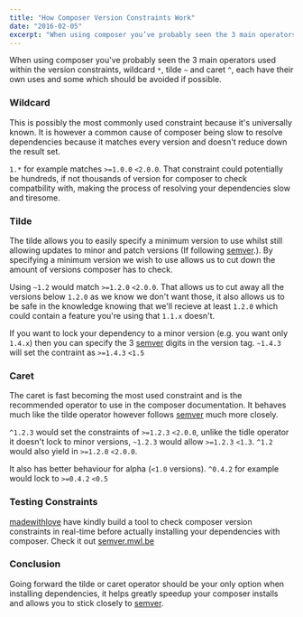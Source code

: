 ```yaml
---
title: "How Composer Version Constraints Work"
date: "2016-02-05"
excerpt: "When using composer you’ve probably seen the 3 main operators used within the version contraints, wildcard *, tilde ~ and caret ^, each have their own uses and some which should be avoided if possible. Wildcard This is possibly the most commonly used constraint because it’s universally known. It is however a common cause of composer"
---
```


When using composer you've probably seen the 3 main operators used within the version constraints, wildcard `*`, tilde `~` and caret `^`, each have their own uses and some which should be avoided if possible.

### Wildcard

This is possibly the most commonly used constraint because it's universally known. It is however a common cause of composer being slow to resolve dependencies because it matches every version and doesn't reduce down the result set.

`1.*` for example matches `>=1.0.0` `<2.0.0`. That constraint could potentially be hundreds, if not thousands of version for composer to check compatbility with, making the process of resolving your dependencies slow and tiresome.

### Tilde

The tilde allows you to easily specify a minimum version to use whilst still allowing updates to minor and patch versions (If following [semver](http://semver.org/).). By specifying a minimum version we wish to use allows us to cut down the amount of versions composer has to check.

Using `~1.2` would match `>=1.2.0` `<2.0.0`. That allows us to cut away all the versions below `1.2.0` as we know we don't want those, it also allows us to be safe in the knowledge knowing that we'll recieve at least `1.2.0` which could contain a feature you're using that `1.1.x` doesn't.

If you want to lock your dependency to a minor version (e.g. you want only `1.4.x`) then you can specify the 3 [semver](http://semver.org/) digits in the version tag. `~1.4.3` will set the contraint as `>=1.4.3` `<1.5`

### Caret

The caret is fast becoming the most used constraint and is the recommended operator to use in the composer documentation. It behaves much like the tilde operator however follows [semver](http://semver.org/) much more closely.

`^1.2.3` would set the constraints of `>=1.2.3` `<2.0.0`, unlike the tidle operator it doesn't lock to minor versions, `~1.2.3` would allow `>=1.2.3` `<1.3`. `^1.2` would also yield in `>=1.2.0` `<2.0.0`.

It also has better behaviour for alpha (`<1.0` versions). `^0.4.2` for example would lock to `>=0.4.2` `<0.5`

### Testing Constraints

[madewithlove](http://madewithlove.be/) have kindly build a tool to check composer version constraints in real-time before actually installing your dependencies with composer. Check it out [semver.mwl.be](http://semver.mwl.be/)

### Conclusion

Going forward the tilde or caret operator should be your only option when installing dependencies, it helps greatly speedup your composer installs and allows you to stick closely to [semver](http://semver.org/).
